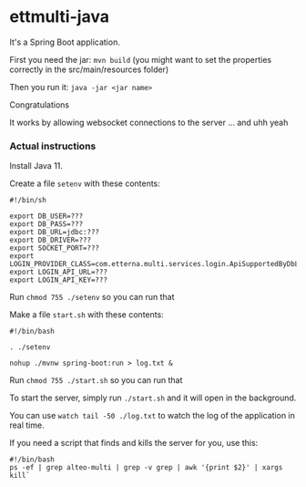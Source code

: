 # ettmulti-java

It's a Spring Boot application.

First you need the jar: `mvn build` (you might want to set the properties correctly in the src/main/resources folder)

Then you run it: `java -jar <jar name>`

Congratulations

It works by allowing websocket connections to the server ... and uhh yeah


### Actual instructions

Install Java 11.

Create a file `setenv` with these contents:
```
#!/bin/sh

export DB_USER=???
export DB_PASS=???
export DB_URL=jdbc:???
export DB_DRIVER=???
export SOCKET_PORT=???
export LOGIN_PROVIDER_CLASS=com.etterna.multi.services.login.ApiSupportedByDbLogin
export LOGIN_API_URL=???
export LOGIN_API_KEY=???
```

Run `chmod 755 ./setenv` so you can run that

Make a file `start.sh` with these contents:
```
#!/bin/bash

. ./setenv

nohup ./mvnw spring-boot:run > log.txt &
```

Run `chmod 755 ./start.sh` so you can run that

To start the server, simply run `./start.sh` and it will open in the background.

You can use `watch tail -50 ./log.txt` to watch the log of the application in real time.

If you need a script that finds and kills the server for you, use this:
```
#!/bin/bash
ps -ef | grep alteo-multi | grep -v grep | awk '{print $2}' | xargs kill`
```


